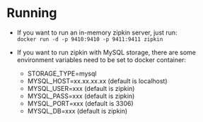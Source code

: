 Running
=====

* If you want to run an in-memory zipkin server, just run:  
`docker run -d -p 9410:9410 -p 9411:9411 zipkin`

* If you want to run zipkin with MySQL storage, there are some environment variables need to be set to docker container:  
    * STORAGE_TYPE=mysql
    * MYSQL_HOST=xx.xx.xx.xx (default is localhost)
    * MYSQL_USER=xxx (default is zipkin)
    * MYSQL_PASS=xxx (default is zipkin)
    * MYSQL_PORT=xxx (default is 3306)
    * MYSQL_DB=xxx (default is zipkin)